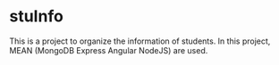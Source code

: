 # stuInfo
This is a project to organize the information of students.
In this project, MEAN (MongoDB Express Angular NodeJS) are used.
